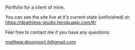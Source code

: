 Portfolio for a client of mine.

You can see the site live at it's current state (unfinished) at:
https://deathless-studio.herokuapp.com/#/

Feel free to contact me if you have any questions:

matthew.devonport.it@gmail.com
